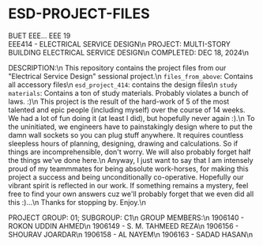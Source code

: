 # ESD-PROJECT-FILES
BUET EEE... EEE 19<br/>
EEE414 - ELECTRICAL SERVICE DESIGN\n
PROJECT: MULTI-STORY BUILDING ELECTRICAL SERVICE DESIGN\n
COMPLETED: DEC 18, 2024\n

DESCRIPTION:\n
This repository contains the project files from our "Electrical Service Design" sessional project.\n
`files_from_above`: Contains all accessory files\n
`esd_project_414`: contains the design files\n
`study materials`: Contains a ton of study materials. Probably violates a bunch of laws. :)\n
This project is the result of the hard-work of 5 of the most talented and epic people (including myself) over the course of 14 weeks. We had a lot of fun doing it (at least I did), but hopefully never again :).\n
To the uninitiated, we engineers have to painstakingly design where to put the damn wall sockets so you can plug stuff anywhere. It requires countless sleepless hours of planning, designing, drawing and calculations. So if things are incomprehensible, don't worry. We will also probably forget half the things we've done here.\n
Anyway, I just want to say that I am intensely proud of my teammmates for being absolute work-horses, for making this project a success and being unconditionally co-operative. Hopefully our vibrant spirit is reflected in our work. If something remains a mystery, feel free to find your own answers cuz we'll probably forget that we even did all this :)...\n
Thanks for stopping by. Enjoy.\n

PROJECT GROUP: 01; SUBGROUP: C1\n
GROUP MEMBERS:\n
1906140 - ROKON UDDIN AHMED\n
1906149 - S. M. TAHMEED REZA\n
1906156 - SHOURAV JOARDAR\n
1906158 - AL NAYEM\n
1906163 - SADAD HASAN\n
